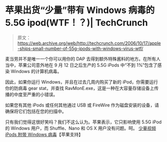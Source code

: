 # 苹果出货“少量”带有 Windows 病毒的 5.5G ipod(WTF！？)| TechCrunch

> 原文：<https://web.archive.org/web/http://techcrunch.com/2006/10/17/apple-ships-small-number-of-55g-ipods-with-windows-virus-wtf/>

麦当劳并不是唯一一个你可以用你的 DAP 去得到额外特殊酱料的地方。在所有人当中，苹果公司意外地在 9 月 12 日之后生产的 5.5G iPods 中“不到 1%”包含了感染 Windows 的计算机病毒。

因此，如果你运行 Windows，并且在过去几周内购买了新的 iPod，你需要运行你的防病毒 gear stat，并查找 RavMonE.exe，这是一种在大容量存储设备上传播的中度至严重的小错误。

如果您有其他 iPods 或任何其他通过 USB 或 FireWire 作为磁盘安装的设备，请确保将它们包括在您的扫描中。

只有我们觉得这很好笑吗？我们不这么认为。苹果表示，它只影响使用 5.5G iPod 的 Windows 用户，而 Shuffle、Nano 和 OS X 用户没有问题。呵。
 [少量视频 iPods 附带 Windows 病毒](https://web.archive.org/web/20140122191442/http://www.apple.com/support/windowsvirus/)【苹果支持】